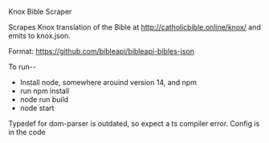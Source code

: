 Knox Bible Scraper

Scrapes Knox translation of the Bible at http://catholicbible.online/knox/ and emits to knox.json.

Format:
https://github.com/bibleapi/bibleapi-bibles-json

To run--
- Install node, somewhere arouind version 14, and npm
- run npm install
- node run build
- node start

Typedef for dom-parser is outdated, so expect a ts compiler error.
Config is in the code